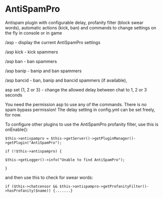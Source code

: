 # AntiSpamPro

Antispam plugin with configurable delay, profanity filter (block swear words), automatic actions (kick, ban) and commands to change settings on the fly in console or in game

/asp - display the current AntiSpamPro settings

/asp kick - kick spammers

/asp ban - ban spammers

/asp banip - banip and ban spammers

/asp bancid - ban, banip and bancid spammers (if available), 
 
asp set {1, 2 or 3} - change the allowed delay between chat to 1, 2 or 3 seconds


You need the permission asp to use any of the commands. There is no spam bypass permission!
The delay setting in config.yml can be set freely, for now.

To configure other plugins to use the AntiSpamPro profanity filter, use this is onEnable():

`$this->antispampro = $this->getServer()->getPluginManager()->getPlugin("AntiSpamPro");`

`if (!$this->antispampro) {`

`$this->getLogger()->info("Unable to find AntiSpamPro");`

`}`


and then use this to check for swear words:


`if ($this->chatcensor && $this->antispampro->getProfanityFilter()->hasProfanity($name)) {.......}`

